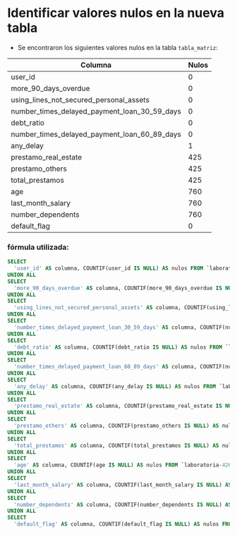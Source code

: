 # Identificar valores nulos en la nueva tabla 

- Se encontraron los siguientes valores nulos en la tabla `tabla_matriz`:

| Columna                                          | Nulos |
|--------------------------------------------------|-------|
| user_id                                          | 0     |
| more_90_days_overdue                             | 0     |
| using_lines_not_secured_personal_assets          | 0     |
| number_times_delayed_payment_loan_30_59_days     | 0     |
| debt_ratio                                       | 0     |
| number_times_delayed_payment_loan_60_89_days     | 0     |
| any_delay                                        | 1     |
| prestamo_real_estate                             | 425   |
| prestamo_others                                  | 425   |
| total_prestamos                                  | 425   |
| age                                              | 760   |
| last_month_salary                                | 760   |
| number_dependents                                | 760   |
| default_flag                                     | 0     |


### fórmula utilizada:


```sql
SELECT
  'user_id' AS columna, COUNTIF(user_id IS NULL) AS nulos FROM `laboratoria-426416.riesgo_relativo.tabla_matriz`
UNION ALL
SELECT
  'more_90_days_overdue' AS columna, COUNTIF(more_90_days_overdue IS NULL) AS nulos FROM `laboratoria-426416.riesgo_relativo.tabla_matriz`
UNION ALL
SELECT
  'using_lines_not_secured_personal_assets' AS columna, COUNTIF(using_lines_not_secured_personal_assets IS NULL) AS nulos FROM `laboratoria-426416.riesgo_relativo.tabla_matriz`
UNION ALL
SELECT
  'number_times_delayed_payment_loan_30_59_days' AS columna, COUNTIF(number_times_delayed_payment_loan_30_59_days IS NULL) AS nulos FROM `laboratoria-426416.riesgo_relativo.tabla_matriz`
UNION ALL
SELECT
  'debt_ratio' AS columna, COUNTIF(debt_ratio IS NULL) AS nulos FROM `laboratoria-426416.riesgo_relativo.tabla_matriz`
UNION ALL
SELECT
  'number_times_delayed_payment_loan_60_89_days' AS columna, COUNTIF(number_times_delayed_payment_loan_60_89_days IS NULL) AS nulos FROM `laboratoria-426416.riesgo_relativo.tabla_matriz`
UNION ALL
SELECT
  'any_delay' AS columna, COUNTIF(any_delay IS NULL) AS nulos FROM `laboratoria-426416.riesgo_relativo.tabla_matriz`
UNION ALL
SELECT
  'prestamo_real_estate' AS columna, COUNTIF(prestamo_real_estate IS NULL) AS nulos FROM `laboratoria-426416.riesgo_relativo.tabla_matriz`
UNION ALL
SELECT
  'prestamo_others' AS columna, COUNTIF(prestamo_others IS NULL) AS nulos FROM `laboratoria-426416.riesgo_relativo.tabla_matriz`
UNION ALL
SELECT
  'total_prestamos' AS columna, COUNTIF(total_prestamos IS NULL) AS nulos FROM `laboratoria-426416.riesgo_relativo.tabla_matriz`
UNION ALL
SELECT
  'age' AS columna, COUNTIF(age IS NULL) AS nulos FROM `laboratoria-426416.riesgo_relativo.tabla_matriz`
UNION ALL
SELECT
  'last_month_salary' AS columna, COUNTIF(last_month_salary IS NULL) AS nulos FROM `laboratoria-426416.riesgo_relativo.tabla_matriz`
UNION ALL
SELECT
  'number_dependents' AS columna, COUNTIF(number_dependents IS NULL) AS nulos FROM `laboratoria-426416.riesgo_relativo.tabla_matriz`
UNION ALL
SELECT
  'default_flag' AS columna, COUNTIF(default_flag IS NULL) AS nulos FROM `laboratoria-426416.riesgo_relativo.tabla_matriz`


